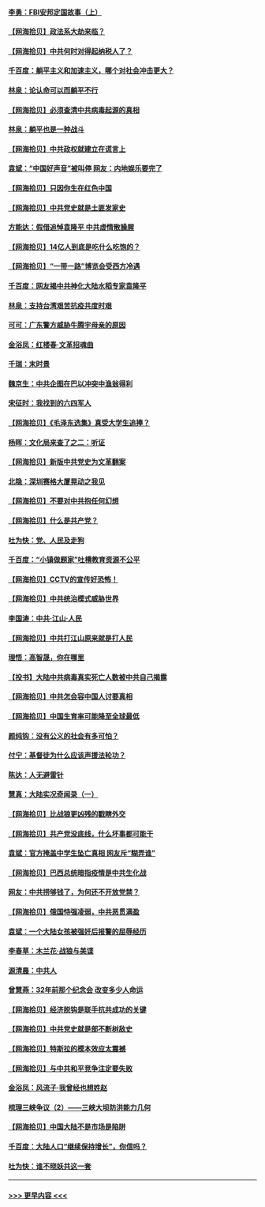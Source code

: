 #### [李勇：FBI安邦定国故事（上）](../pages/nsc993/n12987749.md?t=06010002) 
#### [【网海拾贝】政法系大劫来临？](../pages/nsc993/n12987596.md?t=06010002) 
#### [【网海拾贝】中共何时对得起纳税人了？](../pages/nsc993/n12985578.md?t=06010002) 
#### [千百度：躺平主义和加速主义，哪个对社会冲击更大？](../pages/nsc993/n12985512.md?t=06010002) 
#### [林泉：论认命可以而躺平不行](../pages/nsc993/n12985505.md?t=06010002) 
#### [【网海拾贝】必须查清中共病毒起源的真相](../pages/nsc993/n12984276.md?t=06010002) 
#### [林泉：躺平也是一种战斗](../pages/nsc993/n12984194.md?t=06010002) 
#### [【网海拾贝】中共政权就建立在谎言上](../pages/nsc993/n12981880.md?t=06010002) 
#### [袁斌：“中国好声音”被叫停 网友：内地娱乐要完了](../pages/nsc993/n12981826.md?t=06010002) 
#### [【网海拾贝】只因你生在红色中国](../pages/nsc993/n12979096.md?t=06010002) 
#### [【网海拾贝】中共党史就是土匪发家史](../pages/nsc993/n12976478.md?t=06010002) 
#### [方能达：假借追悼袁隆平 中共虚情散臊腥](../pages/nsc993/n12976396.md?t=06010002) 
#### [【网海拾贝】14亿人到底是吃什么吃饱的？](../pages/nsc993/n12974125.md?t=06010002) 
#### [【网海拾贝】“一带一路”博览会受西方冷遇](../pages/nsc993/n12971787.md?t=06010002) 
#### [千百度：网友揭中共神化大陆水稻专家袁隆平](../pages/nsc993/n12971733.md?t=06010002) 
#### [林泉：支持台湾艰苦抗疫共度时艰](../pages/nsc993/n12971350.md?t=06010002) 
#### [可可：广东警方威胁牛腾宇母亲的原因](../pages/nsc993/n12971100.md?t=06010002) 
#### [金浴凤：红楼春·文革招魂曲](../pages/nsc993/n12970354.md?t=06010002) 
#### [千瑞：末时景](../pages/nsc993/n12970337.md?t=06010002) 
#### [魏京生：中共企图在巴以冲突中渔翁得利](../pages/nsc993/n12970286.md?t=06010002) 
#### [宋征时：我找到的六四军人](../pages/nsc993/n12970213.md?t=06010002) 
#### [【网海拾贝】《毛泽东选集》真受大学生追捧？](../pages/nsc993/n12968779.md?t=06010002) 
#### [杨晖：文化局来查了之二：听证](../pages/nsc993/n12966528.md?t=06010002) 
#### [【网海拾贝】新版中共党史为文革翻案](../pages/nsc993/n12967526.md?t=06010002) 
#### [北隐：深圳赛格大厦晃动之我见](../pages/nsc993/n12967393.md?t=06010002) 
#### [【网海拾贝】不要对中共抱任何幻想](../pages/nsc993/n12965222.md?t=06010002) 
#### [【网海拾贝】什么是共产党？](../pages/nsc993/n12962781.md?t=06010002) 
#### [吐为快：党、人民及走狗](../pages/nsc993/n12962747.md?t=06010002) 
#### [千百度：“小镇做题家”吐槽教育资源不公平](../pages/nsc993/n12962705.md?t=06010002) 
#### [【网海拾贝】CCTV的宣传好恐怖！](../pages/nsc993/n12959984.md?t=06010002) 
#### [【网海拾贝】中共统治模式威胁世界](../pages/nsc993/n12957622.md?t=06010002) 
#### [李国涛：中共‧江山‧人民](../pages/nsc993/n12957502.md?t=06010002) 
#### [【网海拾贝】中共打江山原来就是打人民](../pages/nsc993/n12954345.md?t=06010002) 
#### [理悟：高智晟，你在哪里](../pages/nsc993/n12953115.md?t=06010002) 
#### [【投书】大陆中共病毒真实死亡人数被中共自己揭露](../pages/nsc993/n12953050.md?t=06010002) 
#### [【网海拾贝】中共怎会容中国人讨要真相](../pages/nsc993/n12952161.md?t=06010002) 
#### [【网海拾贝】中国生育率可能降至全球最低](../pages/nsc993/n12948793.md?t=06010002) 
#### [颜纯钩：没有公义的社会有多可怕？](../pages/nsc993/n12947626.md?t=06010002) 
#### [付宁：基督徒为什么应该声援法轮功？](../pages/nsc993/n12947233.md?t=06010002) 
#### [陈达：人无避雷针](../pages/nsc993/n12947098.md?t=06010002) 
#### [慧真：大陆实况奇闻录（一）](../pages/nsc993/n12945811.md?t=06010002) 
#### [【网海拾贝】比战狼更凶残的戳瞎外交](../pages/nsc993/n12945717.md?t=06010002) 
#### [【网海拾贝】共产党没底线，什么坏事都可能干](../pages/nsc993/n12942090.md?t=06010002) 
#### [袁斌：官方掩盖中学生坠亡真相 网友斥“糊弄谁”](../pages/nsc993/n12942029.md?t=06010002) 
#### [【网海拾贝】巴西总统暗指疫情是中共生化战](../pages/nsc993/n12938999.md?t=06010002) 
#### [网友：中共捞够钱了，为何还不开放党禁？](../pages/nsc993/n12938952.md?t=06010002) 
#### [【网海拾贝】俄国恃强凌弱，中共恶贯满盈](../pages/nsc993/n12936626.md?t=06010002) 
#### [袁斌：一个大陆女孩被强奸后报警的屈辱经历](../pages/nsc993/n12936547.md?t=06010002) 
#### [李春草：木兰花·战狼与美谍](../pages/nsc993/n12935995.md?t=06010002) 
#### [源清晨：中共人](../pages/nsc993/n12935589.md?t=06010002) 
#### [曾慧燕：32年前那个纪念会 改变多少人命运](../pages/nsc993/n12934233.md?t=06010002) 
#### [【网海拾贝】经济脱钩是联手抗共成功的关键](../pages/nsc993/n12934176.md?t=06010002) 
#### [【网海拾贝】中共党史就是部不断树敌史](../pages/nsc993/n12932844.md?t=06010002) 
#### [【网海拾贝】特斯拉的模本效应太震撼](../pages/nsc993/n12925626.md?t=06010002) 
#### [【网海拾贝】与中共和平竞争注定要失败](../pages/nsc993/n12923326.md?t=06010002) 
#### [金浴凤：风流子‧我曾经也想姓赵](../pages/nsc993/n12920911.md?t=06010002) 
#### [梳理三峡争议（2）——三峡大坝防洪能力几何](../pages/nsc993/n12920173.md?t=06010002) 
#### [【网海拾贝】中国大陆不是市场是陷阱](../pages/nsc993/n12920143.md?t=06010002) 
#### [千百度：大陆人口“继续保持增长”，你信吗？](../pages/nsc993/n12918946.md?t=06010002) 
#### [吐为快：谁不晓妖共这一套](../pages/nsc993/n12918941.md?t=06010002) 

----
#### [ >>> 更早内容 <<< ](../indexes/nsc993-earlier.md)

